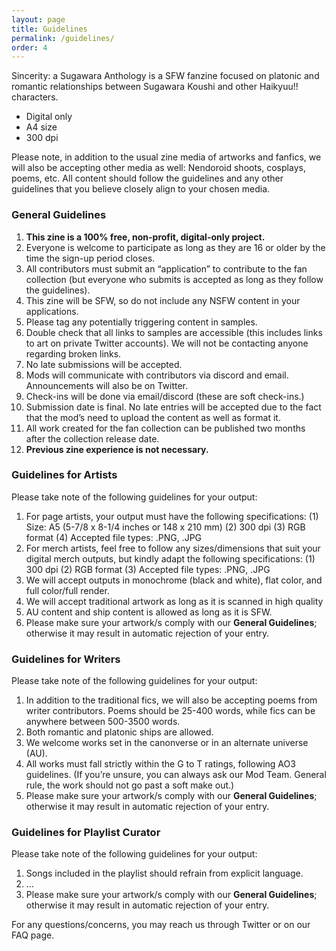```yaml
---
layout: page
title: Guidelines
permalink: /guidelines/
order: 4
---
```

Sincerity: a Sugawara Anthology is a SFW fanzine focused on platonic and romantic relationships between Sugawara Koushi and other Haikyuu!! characters.
- Digital only
- A4 size
- 300 dpi

Please note, in addition to the usual zine media of artworks and fanfics, we will also be accepting other media as well: Nendoroid shoots, cosplays, poems, etc. All content should follow the guidelines and any other guidelines that you believe closely align to your chosen media. 

### General Guidelines

1. **This zine is a 100% free, non-profit, digital-only project.**
2. Everyone is welcome to participate as long as they are 16 or older by the time the sign-up period closes.
3. All contributors must submit an “application” to contribute to the fan collection (but everyone who submits is accepted as long as they follow the guidelines).
4. This zine will be SFW, so do not include any NSFW content in your applications. 
5. Please tag any potentially triggering content in samples.
6. Double check that all links to samples are accessible (this includes links to art on private Twitter accounts). We will not be contacting anyone regarding broken links.
7. No late submissions will be accepted.
8. Mods will communicate with contributors via discord and email. Announcements will also be on Twitter.
9. Check-ins will be done via email/discord (these are soft check-ins.)
10. Submission date is final. No late entries will be accepted due to the fact that the mod’s need to upload the content as well as format it.
11. All work created for the fan collection can be published two months after the collection release date.
12. **Previous zine experience is not necessary.**

### Guidelines for Artists

Please take note of the following guidelines for your output:
1. For page artists, your output must have the following specifications: (1) Size: A5 (5-7/8 x 8-1/4 inches or 148 x 210 mm) (2) 300 dpi (3) RGB format (4) Accepted file types: .PNG, .JPG
2. For merch artists, feel free to follow any sizes/dimensions that suit your digital merch outputs, but kindly adapt the following specifications: (1) 300 dpi (2) RGB format (3) Accepted file types: .PNG, .JPG
3. We will accept outputs in monochrome (black and white), flat color, and full color/full render.
4.  We will accept traditional artwork as long as it is scanned in high quality
5. AU content and ship content is allowed as long as it is SFW.
6. Please make sure your artwork/s comply with our **General Guidelines**; otherwise it may result in automatic rejection of your entry.

### Guidelines for Writers

Please take note of the following guidelines for your output:
1. In addition to the traditional fics, we will also be accepting poems from writer contributors. Poems should be 25-400 words, while fics can be anywhere between 500-3500 words.
2. Both romantic and platonic ships are allowed.
3. We welcome works set in the canonverse or in an alternate universe (AU).
4. All works must fall strictly within the G to T ratings, following AO3 guidelines. (If you’re unsure, you can always ask our Mod Team. General rule, the work should not go past a soft make out.)
5. Please make sure your artwork/s comply with our **General Guidelines**; otherwise it may result in automatic rejection of your entry.

### Guidelines for Playlist Curator

Please take note of the following guidelines for your output:
1. Songs included in the playlist should refrain from explicit language.
2. …
3. Please make sure your artwork/s comply with our **General Guidelines**; otherwise it may result in automatic rejection of your entry.

For any questions/concerns, you may reach us through Twitter or on our FAQ page.
